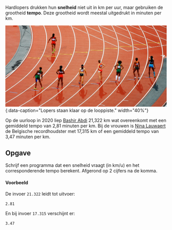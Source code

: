 Hardlopers drukken hun **snelheid** niet uit in km per uur, maar gebruiken de grootheid **tempo**. Deze grootheid wordt meestal uitgedrukt in minuten per km.

![Lopers staan klaar op de looppiste.](media/running_track.jpg "Foto door Matt Lee op Unsplash."){:data-caption="Lopers staan klaar op de looppiste." width="40%"}

Op de uurloop in 2020 liep <a href='https://nl.wikipedia.org/wiki/Bashir_Abdi' target='_blank'>Bashir Abdi</a> 21,322 km wat overeenkomt met een gemiddeld tempo van 2,81 minuten per km. Bij de vrouwen is <a href='https://nl.wikipedia.org/wiki/Nina_Lauwaert' target='_blank'>Nina Lauwaert</a> de Belgische recordhoudster met 17,315 km of een gemiddeld tempo van 3,47 minuten per km.

## Opgave
Schrijf een programma dat een snelheid vraagt (in km/u) en het corresponderende tempo berekent. Afgerond op 2 cijfers na de komma.


#### Voorbeeld
De invoer `21.322` leidt tot uitvoer:
```
2.81
```

En bij invoer `17.315` verschijnt er:
```
3.47
```